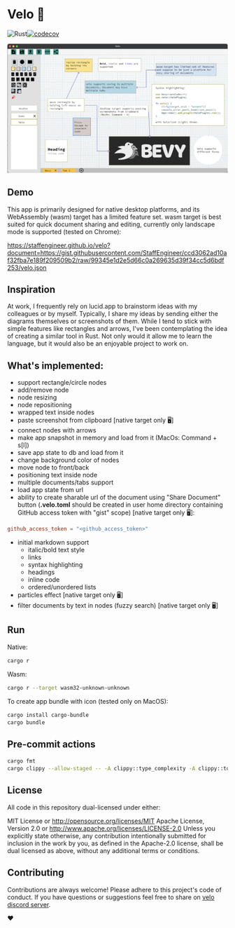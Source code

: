 # Velo 🚵 
![Rust](https://img.shields.io/badge/Rust-lang-000000.svg?style=flat&logo=rust)[![codecov](https://codecov.io/gh/StaffEngineer/velo/branch/main/graph/badge.svg?token=QGEKLM6ZDF)](https://codecov.io/gh/StaffEngineer/velo)

![alt text](velo.png "Velo")

## Demo

This app is primarily designed for native desktop platforms, and its
WebAssembly (wasm) target has a limited feature set. wasm target is best
suited for quick document sharing and editing, currently only landscape
mode is supported (tested on Chrome):

  [<https://staffengineer.github.io/velo?document=https://gist.githubusercontent.com/StaffEngineer/ccd3062ad10af32fba7e189f209509b2/raw/99345e1d2e5d66c0a269635d39f34cc5d6bdf253/velo.json>](https://staffengineer.github.io/velo?document=https://gist.githubusercontent.com/StaffEngineer/ccd3062ad10af32fba7e189f209509b2/raw/99345e1d2e5d66c0a269635d39f34cc5d6bdf253/velo.json)

## Inspiration

At work, I frequently rely on lucid.app to brainstorm ideas with my
colleagues or by myself. Typically, I share my ideas by sending either
the diagrams themselves or screenshots of them. While I tend to stick
with simple features like rectangles and arrows, I\'ve been
contemplating the idea of creating a similar tool in Rust. Not only
would it allow me to learn the language, but it would also be an
enjoyable project to work on.

## What\'s implemented:
-   support rectangle/circle nodes
-   add/remove node
-   node resizing
-   node repositioning
-   wrapped text inside nodes
-   paste screenshot from clipboard [native target only 🖥️] 
-   connect nodes with arrows
-   make app snapshot in memory and load from it (MacOs: Command + s\[l\])
-   save app state to db and load from it
-   change background color of nodes
-   move node to front/back
-   positioning text inside node
-   multiple documents/tabs support
-   load app state from url
-   ability to create sharable url of the document using \"Share
    Document\" button (**.velo.toml** should be created in user home
    directory containing GitHub access token with \"gist\" scope) [native target only 🖥️]:

   ```toml
   github_access_token = "<github_access_token>"
   ```

- initial markdown support
  - italic/bold text style
  - links
  - syntax highlighting
  - headings
  - inline code
  - ordered/unordered lists
- particles effect [native target only 🖥️]
- filter documents by text in nodes (fuzzy search) [native target only 🖥️]

## Run

Native:

```sh
cargo r 
```

Wasm:

```sh
cargo r --target wasm32-unknown-unknown
```

To create app bundle with icon (tested only on MacOS):

```sh
cargo install cargo-bundle
cargo bundle
```

## Pre-commit actions

```sh
cargo fmt
cargo clippy --allow-staged -- -A clippy::type_complexity -A clippy::too_many_arguments
```

## License
All code in this repository dual-licensed under either:

MIT License or http://opensource.org/licenses/MIT
Apache License, Version 2.0 or http://www.apache.org/licenses/LICENSE-2.0
Unless you explicitly state otherwise, any contribution intentionally submitted for inclusion in the work by you, as defined in the Apache-2.0 license, shall be dual licensed as above, without any additional terms or conditions.

## Contributing
Contributions are always welcome! Please adhere to this project\'s code
of conduct. If you have questions or suggestions feel free to share on [velo discord server](https://discord.gg/u9E4kr4AtU).

❤️
